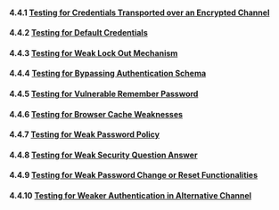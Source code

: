 #### 4.4.1 [Testing for Credentials Transported over an Encrypted Channel](https://owasp.org/www-project-web-security-testing-guide/stable/4-Web_Application_Security_Testing/04-Authentication_Testing/01-Testing_for_Credentials_Transported_over_an_Encrypted_Channel)

#### 4.4.2 [Testing for Default Credentials](https://owasp.org/www-project-web-security-testing-guide/stable/4-Web_Application_Security_Testing/04-Authentication_Testing/02-Testing_for_Default_Credentials)

#### 4.4.3 [Testing for Weak Lock Out Mechanism](https://owasp.org/www-project-web-security-testing-guide/stable/4-Web_Application_Security_Testing/04-Authentication_Testing/03-Testing_for_Weak_Lock_Out_Mechanism)

#### 4.4.4 [Testing for Bypassing Authentication Schema](https://owasp.org/www-project-web-security-testing-guide/stable/4-Web_Application_Security_Testing/04-Authentication_Testing/04-Testing_for_Bypassing_Authentication_Schema)

#### 4.4.5 [Testing for Vulnerable Remember Password](https://owasp.org/www-project-web-security-testing-guide/stable/4-Web_Application_Security_Testing/04-Authentication_Testing/05-Testing_for_Vulnerable_Remember_Password)

#### 4.4.6 [Testing for Browser Cache Weaknesses](https://owasp.org/www-project-web-security-testing-guide/stable/4-Web_Application_Security_Testing/04-Authentication_Testing/06-Testing_for_Browser_Cache_Weaknesses)

#### 4.4.7 [Testing for Weak Password Policy](https://owasp.org/www-project-web-security-testing-guide/stable/4-Web_Application_Security_Testing/04-Authentication_Testing/07-Testing_for_Weak_Password_Policy)

#### 4.4.8 [Testing for Weak Security Question Answer](https://owasp.org/www-project-web-security-testing-guide/stable/4-Web_Application_Security_Testing/04-Authentication_Testing/08-Testing_for_Weak_Security_Question_Answer)

#### 4.4.9 [Testing for Weak Password Change or Reset Functionalities](https://owasp.org/www-project-web-security-testing-guide/stable/4-Web_Application_Security_Testing/04-Authentication_Testing/09-Testing_for_Weak_Password_Change_or_Reset_Functionalities)

#### 4.4.10 [Testing for Weaker Authentication in Alternative Channel](https://owasp.org/www-project-web-security-testing-guide/stable/4-Web_Application_Security_Testing/04-Authentication_Testing/10-Testing_for_Weaker_Authentication_in_Alternative_Channel)
